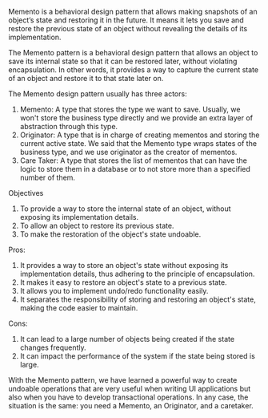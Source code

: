 Memento is a behavioral design pattern that allows making snapshots of an object’s state and restoring it in the future. It means it lets you save and
restore the previous state of an object without revealing the details of its implementation.

The Memento pattern is a behavioral design pattern that allows an object to save its internal state so that it can be restored later, without violating
encapsulation. In other words, it provides a way to capture the current state of an object and restore it to that state later on.

The Memento design pattern usually has three actors:

1. Memento: A type that stores the type we want to save. Usually, we won't store the business type directly and we provide an extra layer of abstraction
   through this type.
2. Originator: A type that is in charge of creating mementos and storing the current active state. We said that the Memento type wraps states of the
   business type, and we use originator as the creator of mementos.
3. Care Taker: A type that stores the list of mementos that can have the logic to store them in a database or to not store more than a specified number
   of them.

Objectives

1. To provide a way to store the internal state of an object, without exposing its implementation details.
2. To allow an object to restore its previous state.
3. To make the restoration of the object's state undoable.

Pros:

1. It provides a way to store an object's state without exposing its implementation details, thus adhering to the principle of encapsulation.
2. It makes it easy to restore an object's state to a previous state.
3. It allows you to implement undo/redo functionality easily.
4. It separates the responsibility of storing and restoring an object's state, making the code easier to maintain.

Cons:

1. It can lead to a large number of objects being created if the state changes frequently.
2. It can impact the performance of the system if the state being stored is large.

With the Memento pattern, we have learned a powerful way to create undoable operations that are very useful when writing UI applications but also when
you have to develop transactional operations. In any case, the situation is the same: you need a Memento, an Originator, and a caretaker.
